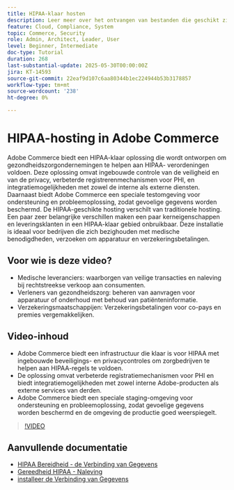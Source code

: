 ```yaml
---
title: HIPAA-klaar hosten
description: Leer meer over het ontvangen van bestanden die geschikt zijn voor HIPPA. De HIPAA-klaar oplossing in Adobe Commerce verzekert veilige, volgzame e-handel voor gezondheidszorgondernemingen.
feature: Cloud, Compliance, System
topic: Commerce, Security
role: Admin, Architect, Leader, User
level: Beginner, Intermediate
doc-type: Tutorial
duration: 268
last-substantial-update: 2025-05-30T00:00:00Z
jira: KT-14593
source-git-commit: 22eaf9d107c6aa80344b1ec224944b53b3178857
workflow-type: tm+mt
source-wordcount: '238'
ht-degree: 0%

---
```



# HIPAA-hosting in Adobe Commerce

Adobe Commerce biedt een HIPAA-klaar oplossing die wordt ontworpen om gezondheidszorgondernemingen te helpen aan HIPAA- verordeningen voldoen. Deze oplossing omvat ingebouwde controle van de veiligheid en van de privacy, verbeterde registrerenmechanismen voor PHI, en integratiemogelijkheden met zowel de interne als externe diensten. Daarnaast biedt Adobe Commerce een speciale testomgeving voor ondersteuning en probleemoplossing, zodat gevoelige gegevens worden beschermd. De HIPAA-geschikte hosting verschilt van traditionele hosting. Een paar zeer belangrijke verschillen maken een paar kerneigenschappen en leveringsklanten in een HIPAA-klaar gebied onbruikbaar. Deze installatie is ideaal voor bedrijven die zich bezighouden met medische benodigdheden, verzoeken om apparatuur en verzekeringsbetalingen.

## Voor wie is deze video?

* Medische leveranciers: waarborgen van veilige transacties en naleving bij rechtstreekse verkoop aan consumenten.
* Verleners van gezondheidszorg: beheren van aanvragen voor apparatuur of onderhoud met behoud van patiënteninformatie.
* Verzekeringsmaatschappijen: Verzekeringsbetalingen voor co-pays en premies vergemakkelijken.

## Video-inhoud

* Adobe Commerce biedt een infrastructuur die klaar is voor HIPAA met ingebouwde beveiligings- en privacycontroles om zorgbedrijven te helpen aan HIPAA-regels te voldoen.
* De oplossing omvat verbeterde registratiemechanismen voor PHI en biedt integratiemogelijkheden met zowel interne Adobe-producten als externe services van derden.
* Adobe Commerce biedt een speciale staging-omgeving voor ondersteuning en probleemoplossing, zodat gevoelige gegevens worden beschermd en de omgeving de productie goed weerspiegelt.

>[!VIDEO](https://video.tv.adobe.com/v/3463177/?learn=on&enablevpops)

## Aanvullende documentatie

* [ HIPAA Bereidheid - de Verbinding van Gegevens ](https://experienceleague.adobe.com/nl/docs/commerce/data-connection/hipaa-readiness)
* [ Gereedheid HIPAA - Naleving ](https://experienceleague.adobe.com/nl/docs/commerce-admin/start/compliance/hipaa-ready-service/overview)
* [ installeer de Verbinding van Gegevens ](https://experienceleague.adobe.com/nl/docs/commerce/data-connection/fundamentals/install)

